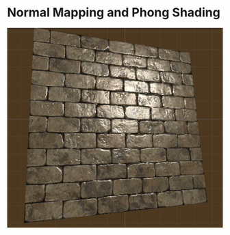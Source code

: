 # Normal Mapping and Phong Shading 

![Normal Mapping Phong Shading](https://github.com/Lothav/normal_mapping/blob/master/brick_pring.png)
